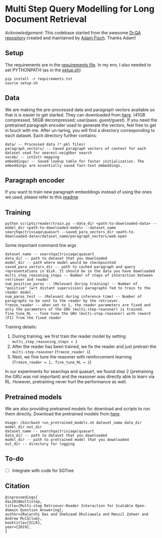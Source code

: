 # Multi Step Query Modelling for Long Document Retrieval


*Acknowledgement*: This codebase started from the awesome [Dr.QA repository](https://github.com/facebookresearch/DrQA) created and maintained by [Adam Fisch](https://people.csail.mit.edu/fisch/). Thanks Adam!

## Setup
The requirements are in the [requirements file](requirements.txt). In my env, I also needed to set PYTHONPATH (as in the [setup.sh](setup.sh))
```
pip install -r requirements.txt
source setup.sh
```

## Data
We are making the pre-processed data and paragraph vectors available so that is is easier to get started. They can downloaded from [here](http://iesl.cs.umass.edu/downloads/multi-step-reasoning-iclr19/data.tar.gz). (41GB compressed, 56GB decompressed; user/pass: guest/guest). If you need the pretrained paragraph encoder used to generate the vectors, feel free to get in touch with me.
After un-taring, you will find a directory corresponding to each dataset. Each directory further contains:
```
data/ -- Processed data (*.pkl files)
paragraph_vectors/ -- Saved paragraph vectors of context for each dataset used for nearest-neighbor search
vocab/ -- int2str mapping
embeddings/ -- Saved lookup table for faster initialization. The embeddings are essentially saved fast-text embeddings.
```

## Paragraph encoder
If you want to train new paragraph embeddings instead of using the ones we used, please refer to this [readme](paragraph_encoder/README.md)


## Training
```
python scripts/reader/train.py --data_dir <path-to-downloaded-data> --model_dir <path-to-downloaded-model> --dataset_name searchqa|triviaqa\quasart --saved_para_vectors_dir <path-to-downloaded-data>/dataset_name/paragraph_vectors/web-open 
```
Some important command line args
```
dataset_name -- searchqa|triviaqa|quasart
data_dir -- path to dataset that you downloaded
model_dir -- path where model would be checkpointed
saved_para_vectors_dir -- path to cached paragraph and query representations in disk. It should be in the data you have downloaded
multi_step_reasoning_steps -- Number of steps of interaction between retriever and reader
num_positive_paras -- (Relevant during training) -- Number of "positive" (wrt distant supervision) paragraphs fed to train to the reader model. 
num_paras_test -- (Relevant during inference time) -- Number of paragraphs to be sent to the reader by the retriever.
freeze_reader -- when set to 1, the reader parameters are fixed and only the parameters of the GRU (multi-step-reasoner) is trained.
fine_tune_RL -- fune tune the GRU (multi-step-reasoner) with reward (F1) from the fixed reader
```
Training details:
1. During training, we first train the reader model by setting ```multi_step_reasoning_steps = 1```
2. After the reader has been trained, we fix the reader and just pretrain the ```multi-step-reasoner``` (```freeze_reader 1```)
3. Next, we fine tune the reasoner with reinforcement learning (```freeze_reader = 1, fine_tune_RL = 1```)

In our experiments for searchqa and quasart, we found step 2 (pretraining the GRU was not important) and the reasoner was directly able to learn via RL. However, pretraining never hurt the performance as well.

## Pretrained models

We are also providing pretrained models for download and scripts to run them directly. Download the pretrained models from [here](http://iesl.cs.umass.edu/downloads/multi-step-reasoning-iclr19/models.tar.gz).
```
Usage: /bin/bash run_pretrained_models.sh dataset_name data_dir model_dir out_dir
dataset_name -- searchqa|triviaqa|quasart
data_dir -- path to dataset that you downloaded
model_dir -- path to pretrained model that you downloaded
out_dir -- directory for logging
```
## To-do
- [ ] Integrate with code for SGTree
## Citation
```
@inproceedings{
das2018multistep,
title={Multi-step Retriever-Reader Interaction for Scalable Open-domain Question Answering},
author={Rajarshi Das and Shehzaad Dhuliawala and Manzil Zaheer and Andrew McCallum},
booktitle={ICLR},
year={2019},
}
```

